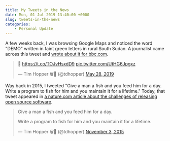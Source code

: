 ```yaml
---
title: My Tweets in the News
date: Mon, 01 Jul 2019 13:40:00 +0000
slug: tweets-in-the-news
categories: 
    - Personal Update
---
```

A few weeks back, I was browsing Google Maps and noticed the word "DEMO"
written in faint green letters in rural South Sudan. A journalist came across
this tweet and [wrote about it for
bbc.com](https://www.bbc.com/news/technology-48444703).

> 🤔 <https://t.co/TOJvHsxdD9>
> [pic.twitter.com/UtHG6Jpgxz](https://t.co/UtHG6Jpgxz)
>
> — Tim Hopper 🗑🦝 (@tdhopper) [May 28,
> 2019](https://twitter.com/tdhopper/status/1133413170909982720?ref_src=twsrc%5Etfw)

Way back in 2015, I tweeted "Give a man a fish and you feed him for a day.
Write a program to fish for him and you maintain it for a lifetime." Today,
that tweet appeared in [a nature.com article about the challenges of releasing
open source software](https://www.nature.com/articles/d41586-019-02046-0).

> Give a man a fish and you feed him for a day.  
>  
> Write a program to fish for him and you maintain it for a lifetime.
>
> — Tim Hopper 🗑🦝 (@tdhopper) [November 3,
> 2015](https://twitter.com/tdhopper/status/661551195291574272?ref_src=twsrc%5Etfw)
